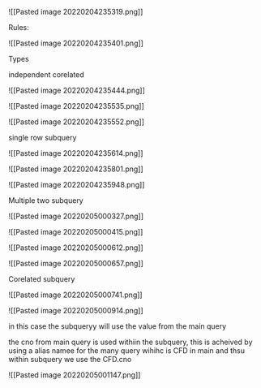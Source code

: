 ![[Pasted image 20220204235319.png]]

Rules:

![[Pasted image 20220204235401.png]]

Types

independent
corelated


![[Pasted image 20220204235444.png]]

![[Pasted image 20220204235535.png]]

![[Pasted image 20220204235552.png]]

single row subquery

![[Pasted image 20220204235614.png]]

![[Pasted image 20220204235801.png]]

![[Pasted image 20220204235948.png]]

Multiple two subquery

![[Pasted image 20220205000327.png]]

![[Pasted image 20220205000415.png]]

![[Pasted image 20220205000612.png]]

![[Pasted image 20220205000657.png]]


Corelated subquery

![[Pasted image 20220205000741.png]]

![[Pasted image 20220205000914.png]]

in this case the subqueryy will use the value from the main query

the cno from main query is used withiin the subquery, this is acheived by using a alias namee for the many query wihihc is CFD in main and thsu within subquery we use the CFD.cno

![[Pasted image 20220205001147.png]]

